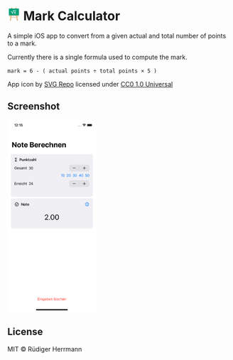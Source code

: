 # ![](/Source/Assets.xcassets/AppIcon.appiconset/29.png) Mark Calculator

A simple iOS app to convert from a given actual and total number of points to a mark.

Currently there is a single formula used to compute the mark.
```
mark = 6 - ( actual points ÷ total points × 5 )
```

App icon by [SVG Repo](https://www.svgrepo.com/svg/128844/blackboard) licensed under [CC0 1.0 Universal](https://creativecommons.org/publicdomain/zero/1.0/)

## Screenshot
<img src="Screenshot.png" width="200">

## License
MIT © Rüdiger Herrmann
